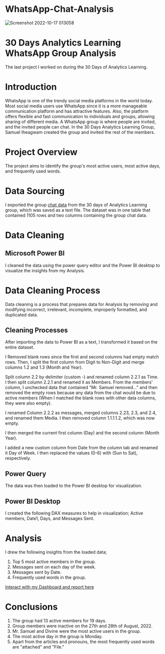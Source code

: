 # WhatsApp-Chat-Analysis
![Screenshot 2022-10-17 013058](https://user-images.githubusercontent.com/110452335/196062266-1fc1040d-2b9a-4cf1-8290-739464193cdd.png)

# 30 Days Analytics Learning WhatsApp Group Analysis
The last project I worked on during the 30 Days of Analytics Learning.   

# Introduction
WhatsApp is one of the trendy social media platforms in the world today. Most social media users use WhatsApp since it is a more manageable communication platform and has attractive features. Also, the platform offers flexible and fast communication to individuals and groups, allowing sharing of different media. A WhatsApp group is where people are invited, and the invited people can chat. In the 30 Days Analytics Learning Group, Samuel Iheagwam created the group and invited the rest of the members.

# Project Overview
The project aims to identify the group's most active users, most active days, and frequently used words.

# Data Sourcing
I exported the group [chat data]( https://drive.google.com/file/d/1z8A4GaIZMu7WO4GNN1qi9qWrzFHgnzeF/view?usp=sharing) from the 30 days of Analytics Learning group, 
which was saved as a text file. The dataset was in one table that contained 1105 rows and two columns containing the group chat data. 

# Data Cleaning
## Microsoft Power BI
I cleaned the data using the power query editor and the Power BI desktop to visualize the insights from my Analysis.

# Data Cleaning Process
Data cleaning is a process that prepares data for Analysis by removing and modifying incorrect, irrelevant, incomplete, improperly formatted, and duplicated data.

## Cleaning Processes
After importing the data to Power BI as a text, I transformed it based on the entire dataset.

I Removed blank rows since the first and second columns had empty match rows. Then, I split the first column from Digit to Non-Digit and merge columns 1.2 and 1.3 (Month and Year).

Split column 2.2 by delimiter (custom -) and renamed column 2.2.1 as Time. I then split column 2.2.1 and renamed it as Members. From the members' column, I unchecked data that contained "Mr. Samuel removed…" and then removed the empty rows because any data from the chat would be due to active members (When I matched the blank rows with other data columns, they were also empty).  

I renamed Column 2.2.2 as messages, merged columns 2.23, 2.3, and 2.4, and renamed them Media. I then removed column 1.1.1.1.2, which was now empty.

I then merged the current first column (Day) and the second column (Month Year).

I added a new custom column from Date from the column tab and renamed it Day of Week. I then replaced the values (0-6) with (Sun to Sat), respectively.
## Power Query
The data was then loaded to the Power BI desktop for visualization.

## Power BI Desktop
I created the following DAX measures to help in visualization; Active members, Date1, Days, and Messages Sent.

# Analysis
I drew the following insights from the loaded data;
1.	Top 5 most active members in the group.
2.	Messages sent on each day of the week.
3.	Messages sent by Date.
4.	Frequently used words in the group.

[Interact with my Dashboard and report here](https://drive.google.com/drive/folders/1Gooke9fBeY-UpWDc5_bV851uUbUs_iCw?usp=sharing)

# Conclusions
1.	The group had 13 active members for 19 days.
2. Group members were inactive on the 27th and 28th of August, 2022.
3.	Mr. Samuel and Divine were the most active users in the group.
4.	The most active day in the group is Monday.
5.	Apart from the articles and pronouns, the most frequently used words are "attached" and "File."
	

